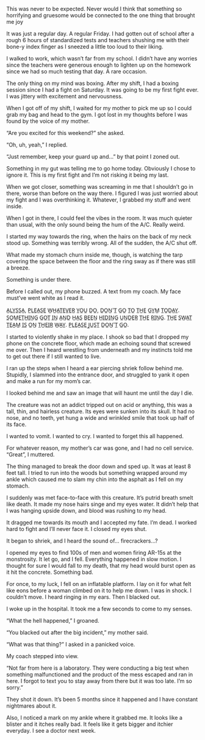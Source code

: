 This was never to be expected. Never would I think that something so horrifying and gruesome would be connected to the one thing that brought me joy

It was just a regular day. A regular Friday. I had gotten out of school after a rough 6 hours of standardized tests and teachers shushing me with their bone-y index finger as I sneezed a little too loud to their liking. 

I walked to work, which wasn’t far from my school. I didn’t have any worries since the teachers were generous enough to lighten up on the homework since we had so much testing that day. A rare occasion. 

The only thing on my mind was boxing. After my shift, I had a boxing session since I had a fight on Saturday. It was going to be my first fight ever. I was jittery with excitement and nervousness.

When I got off of my shift, I waited for my mother to pick me up so I could grab my bag and head to the gym. I got lost in my thoughts before I was found by the voice of my mother.

“Are you excited for this weekend?” she asked. 

“Oh, uh, yeah,” I replied. 

“Just remember, keep your guard up and…” by that point I zoned out. 

Something in my gut was telling me to go home today. Obviously I chose to ignore it. This is my first fight and I’m not risking it being my last. 

When we got closer, something was screaming in me that I shouldn’t go in there, worse than before on the way there. I figured I was just worried about my fight and I was overthinking it. Whatever, I grabbed my stuff and went inside. 

When I got in there, I could feel the vibes in the room. It was much quieter than usual, with the only sound being the hum of the A/C. Really weird. 

I started my way towards the ring, when the hairs on the back of my neck stood up. Something was terribly wrong. All of the sudden, the A/C shut off. 

What made my stomach churn inside me, though, is watching the tarp covering the space between the floor and the ring sway as if there was still a breeze. 

Something is under there.

Before I called out, my phone buzzed. A text from my coach. My face must’ve went white as I read it. 

A̲L̲Y̲S̲S̲A̲, P̲L̲E̲A̲S̲E̲ W̲H̲A̲T̲E̲V̲E̲R̲ Y̲O̲U̲ D̲O̲, D̲O̲N̲'T̲ G̲O̲ T̲O̲ T̲H̲E̲ G̲Y̲M̲ T̲O̲D̲A̲Y̲. S̲O̲M̲E̲T̲H̲I̲N̲G̲ G̲O̲T̲ I̲N̲ A̲N̲D̲ H̲A̲S̲ B̲E̲E̲N̲ H̲I̲D̲I̲N̲G̲ U̲N̲D̲E̲R̲ T̲H̲E̲ R̲I̲N̲G̲. T̲H̲E̲ S̲W̲A̲T̲ T̲E̲A̲M̲ I̲S̲ O̲N̲ T̲H̲E̲I̲R̲ W̲A̲Y̲. P̲L̲E̲A̲S̲E̲ J̲U̲S̲T̲ D̲O̲N̲'T̲ G̲O̲. 

I started to violently shake in my place. I shook so bad that I dropped my phone on the concrete floor, which made an echoing sound that screwed me over. Then I heard wrestling from underneath and my instincts told me to get out there if I still wanted to live. 

I ran up the steps when I heard a ear piercing shriek follow behind me. Stupidly, I slammed into the entrance door, and struggled to yank it open and make a run for my mom’s car. 

I looked behind me and saw an image that will haunt me until the day I die. 

The creature was not an addict tripped out on acid or anything, this was a tall, thin, and hairless creature. Its eyes were sunken into its skull. It had no nose, and no teeth, yet hung a wide and wrinkled smile that took up half of its face. 

I wanted to vomit. I wanted to cry. I wanted to forget this all happened. 

For whatever reason, my mother’s car was gone, and I had no cell service.  “Great”, I muttered. 

The thing managed to break the door down and sped up. It was at least 8 feet tall. I tried to run into the woods but something wrapped around my ankle which caused me to slam my chin into the asphalt as I fell on my stomach. 

I suddenly was met face-to-face with this creature. It’s putrid breath smelt like death. It made my nose hairs singe and my eyes water. It didn’t help that I was hanging upside down, and blood was rushing to my head. 

It dragged me towards its mouth and I accepted my fate. I’m dead. I worked hard to fight and I’ll never face it. I closed my eyes shut. 

It began to shriek, and I heard the sound of… firecrackers…? 

I opened my eyes to find 100s of men and women firing AR-15s at the monstrosity. It let go, and I fell. Everything happened in slow motion. I thought for sure I would fall to my death, that my head would burst open as it hit the concrete. Something bad. 

For once, to my luck, I fell on an inflatable platform. I lay on it for what felt like eons before a woman climbed on it to help me down. I was in shock. I couldn’t move. I heard ringing in my ears. Then I blacked out. 

I woke up in the hospital. It took me a few seconds to come to my senses. 

“What the hell happened,” I groaned. 

“You blacked out after the big incident,” my mother said. 

“What was that thing?” I asked in a panicked voice. 

My coach stepped into view. 

“Not far from here is a laboratory. They were conducting a big test when something malfunctioned and the product of the mess escaped and ran in here. I forgot to text you to stay away from there but it was too late. I’m so sorry.”

They shot it down. It’s been 5 months since it happened and I have constant nightmares about it. 

Also, I noticed a mark on my ankle where it grabbed me. It looks like a blister and it itches really bad. It feels like it gets bigger and itchier everyday. I see a doctor next week.